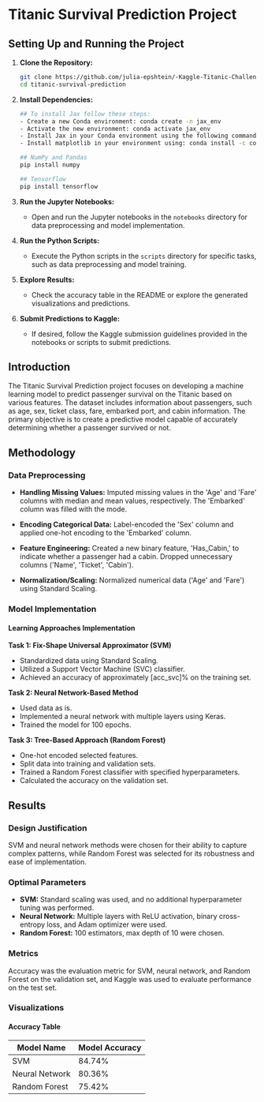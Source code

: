 # Titanic Survival Prediction Project

## Setting Up and Running the Project

1. **Clone the Repository:**
   ```bash
   git clone https://github.com/julia-epshtein/-Kaggle-Titanic-Challenge---Machine-Learning-from-Disaster-.git
   cd titanic-survival-prediction
   ```

2. **Install Dependencies:**
   ```bash
   ## To install Jax follow these steps:
   - Create a new Conda environment: conda create -n jax_env
   - Activate the new environment: conda activate jax_env
   - Install Jax in your Conda environment using the following command: conda install -c conda-forge jax
   - Install matplotlib in your environment using: conda install -c conda-forge matplotlib
   
   ## NumPy and Pandas
   pip install numpy
   
   ## Tensorflow
   pip install tensorflow
   ```

3. **Run the Jupyter Notebooks:**
   - Open and run the Jupyter notebooks in the `notebooks` directory for data preprocessing and model implementation.

4. **Run the Python Scripts:**
   - Execute the Python scripts in the `scripts` directory for specific tasks, such as data preprocessing and model training.

5. **Explore Results:**
   - Check the accuracy table in the README or explore the generated visualizations and predictions.

6. **Submit Predictions to Kaggle:**
   - If desired, follow the Kaggle submission guidelines provided in the notebooks or scripts to submit predictions.

## Introduction

The Titanic Survival Prediction project focuses on developing a machine learning model to predict passenger survival on the Titanic based on various features. The dataset includes information about passengers, such as age, sex, ticket class, fare, embarked port, and cabin information. The primary objective is to create a predictive model capable of accurately determining whether a passenger survived or not.

## Methodology

### Data Preprocessing

- **Handling Missing Values:** Imputed missing values in the 'Age' and 'Fare' columns with median and mean values, respectively. The 'Embarked' column was filled with the mode.
  
- **Encoding Categorical Data:** Label-encoded the 'Sex' column and applied one-hot encoding to the 'Embarked' column.
  
- **Feature Engineering:** Created a new binary feature, 'Has_Cabin,' to indicate whether a passenger had a cabin. Dropped unnecessary columns ('Name', 'Ticket', 'Cabin').
  
- **Normalization/Scaling:** Normalized numerical data ('Age' and 'Fare') using Standard Scaling.

### Model Implementation

#### Learning Approaches Implementation

**Task 1: Fix-Shape Universal Approximator (SVM)**
- Standardized data using Standard Scaling.
- Utilized a Support Vector Machine (SVC) classifier.
- Achieved an accuracy of approximately [acc_svc]% on the training set.

**Task 2: Neural Network-Based Method**
- Used data as is.
- Implemented a neural network with multiple layers using Keras.
- Trained the model for 100 epochs.

**Task 3: Tree-Based Approach (Random Forest)**
- One-hot encoded selected features.
- Split data into training and validation sets.
- Trained a Random Forest classifier with specified hyperparameters.
- Calculated the accuracy on the validation set.

## Results

### Design Justification

SVM and neural network methods were chosen for their ability to capture complex patterns, while Random Forest was selected for its robustness and ease of implementation.

### Optimal Parameters

- **SVM:** Standard scaling was used, and no additional hyperparameter tuning was performed.
- **Neural Network:** Multiple layers with ReLU activation, binary cross-entropy loss, and Adam optimizer were used.
- **Random Forest:** 100 estimators, max depth of 10 were chosen.

### Metrics

Accuracy was the evaluation metric for SVM, neural network, and Random Forest on the validation set, and Kaggle was used to evaluate performance on the test set.

### Visualizations

#### Accuracy Table

| Model Name      | Model Accuracy |
| --------------- | --------------- |
| SVM             | 84.74%          |
| Neural Network  | 80.36%          |
| Random Forest   | 75.42%          |

